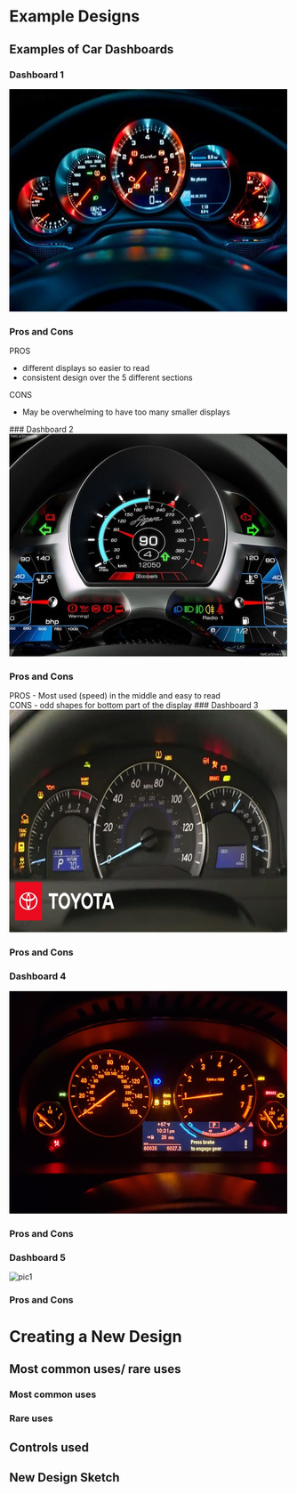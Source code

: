 # Example Designs

## Examples of Car Dashboards 
### Dashboard 1
 <img src="images2/pic1.jpeg" width="500" height="400"> 
<h3> Pros and Cons </h3>
 PROS
 <ul>
 <li>different displays so easier to read</li>
 <li>consistent design over the 5 different sections</li>
 </ul>
 CONS
 <ul>
 <li> May be overwhelming to have too many smaller displays</li>
 </ul>
### Dashboard 2
<img src="images2/pic2.jpeg" width="500" height="400">
<h3> Pros and Cons </h3>
PROS
- Most used (speed) in the middle and easy to read <br>
CONS
- odd shapes for bottom part of the display
### Dashboard 3
<img src="images2/pic3.jpeg" width="500" height="400">
<h3> Pros and Cons </h3>

### Dashboard 4
<img src="images2/pic4.jpeg" width="500" height="400">
<h3> Pros and Cons </h3>

### Dashboard 5
![pic1](/images2/pic5.HEIC#left)
<h3> Pros and Cons </h3>

# Creating a New Design

## Most common uses/ rare uses
### Most common uses
### Rare uses
## Controls used

## New Design Sketch
